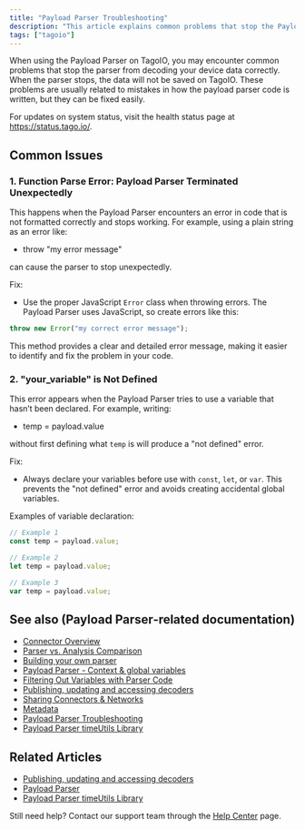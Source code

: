 ```yaml
---
title: "Payload Parser Troubleshooting"
description: "This article explains common problems that stop the Payload Parser from decoding device data on TagoIO and provides straightforward fixes for each issue."
tags: ["tagoio"]
---
```

When using the Payload Parser on TagoIO, you may encounter common problems that stop the parser from decoding your device data correctly. When the parser stops, the data will not be saved on TagoIO. These problems are usually related to mistakes in how the payload parser code is written, but they can be fixed easily.

For updates on system status, visit the health status page at https://status.tago.io/.

## Common Issues

### 1. Function Parse Error: Payload Parser Terminated Unexpectedly
This happens when the Payload Parser encounters an error in code that is not formatted correctly and stops working. For example, using a plain string as an error like:
- throw "my error message"

can cause the parser to stop unexpectedly.

Fix:
- Use the proper JavaScript `Error` class when throwing errors. The Payload Parser uses JavaScript, so create errors like this:

```javascript
throw new Error("my correct error message");
```

This method provides a clear and detailed error message, making it easier to identify and fix the problem in your code.

### 2. "your_variable" is Not Defined
This error appears when the Payload Parser tries to use a variable that hasn’t been declared. For example, writing:
- temp = payload.value

without first defining what `temp` is will produce a "not defined" error.

Fix:
- Always declare your variables before use with `const`, `let`, or `var`. This prevents the "not defined" error and avoids creating accidental global variables.
  
Examples of variable declaration:

```javascript
// Example 1
const temp = payload.value;
```

```javascript
// Example 2
let temp = payload.value;
```

```javascript
// Example 3
var temp = payload.value;
```

## See also (Payload Parser‑related documentation)
- [Connector Overview](../integrations/)
- [Parser vs. Analysis Comparison](/docs/tagoio/analysis/parser-vs-analysis-comparison)
- [Building your own parser](/docs/tagoio/payload-parser/building-your-own-parser)
- [Payload Parser - Context & global variables](/docs/tagoio/payload-parser/-context-global-variables)
- [Filtering Out Variables with Parser Code](/docs/tagoio/payload-parser/filtering-out-variables-with-parser-code)
- [Publishing, updating and accessing decoders](/docs/tagoio/payload-parser/publishing-updating-and-accessing-decoders)
- [Sharing Connectors & Networks](../integrations/sharing-connectors-networks)
- [Metadata](/docs/tagoio/devices/data-management/metadata)
- [Payload Parser Troubleshooting](payload-parser-troubleshooting)
- [Payload Parser timeUtils Library](/docs/tagoio/payload-parser/-timeutils-library)

## Related Articles
- [Publishing, updating and accessing decoders](publishing-updating-accessing-decoders)
- [Payload Parser](payload-parser)
- [Payload Parser timeUtils Library](/docs/tagoio/payload-parser/-timeutils-library)

Still need help? Contact our support team through the [Help Center](https://help.tago.io/portal/en/newticket?) page.

<!-- Image placeholder removed for build -->